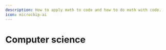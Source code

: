 ```yaml
---
description: How to apply math to code and how to do math with code.
icon: microchip-ai
---
```


# Computer science

